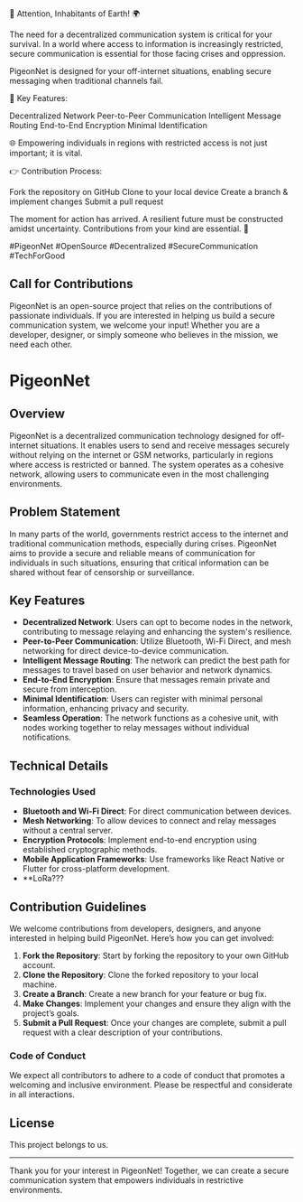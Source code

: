 🌌 Attention, Inhabitants of Earth! 🌍

The need for a decentralized communication system is critical for your survival. In a world where access to information is increasingly restricted, secure communication is essential for those facing crises and oppression.

PigeonNet is designed for your off-internet situations, enabling secure messaging when traditional channels fail.

🔑 Key Features:

Decentralized Network
Peer-to-Peer Communication
Intelligent Message Routing
End-to-End Encryption
Minimal Identification

🌐 Empowering individuals in regions with restricted access is not just important; it is vital.

👉 Contribution Process:

Fork the repository on GitHub
Clone to your local device
Create a branch & implement changes
Submit a pull request

The moment for action has arrived. A resilient future must be constructed amidst uncertainty. Contributions from your kind are essential. 💪

#PigeonNet #OpenSource #Decentralized #SecureCommunication #TechForGood 
## Call for Contributions
PigeonNet is an open-source project that relies on the contributions of passionate individuals. If you are interested in helping us build a secure communication system, we welcome your input! Whether you are a developer, designer, or simply someone who believes in the mission, we need each other.

# PigeonNet

## Overview
PigeonNet is a decentralized communication technology designed for off-internet situations. It enables users to send and receive messages securely without relying on the internet or GSM networks, particularly in regions where access is restricted or banned. The system operates as a cohesive network, allowing users to communicate even in the most challenging environments.

## Problem Statement
In many parts of the world, governments restrict access to the internet and traditional communication methods, especially during crises. PigeonNet aims to provide a secure and reliable means of communication for individuals in such situations, ensuring that critical information can be shared without fear of censorship or surveillance.

## Key Features
- **Decentralized Network**: Users can opt to become nodes in the network, contributing to message relaying and enhancing the system's resilience.
- **Peer-to-Peer Communication**: Utilize Bluetooth, Wi-Fi Direct, and mesh networking for direct device-to-device communication.
- **Intelligent Message Routing**: The network can predict the best path for messages to travel based on user behavior and network dynamics.
- **End-to-End Encryption**: Ensure that messages remain private and secure from interception.
- **Minimal Identification**: Users can register with minimal personal information, enhancing privacy and security.
- **Seamless Operation**: The network functions as a cohesive unit, with nodes working together to relay messages without individual notifications.

## Technical Details
### Technologies Used
- **Bluetooth and Wi-Fi Direct**: For direct communication between devices.
- **Mesh Networking**: To allow devices to connect and relay messages without a central server.
- **Encryption Protocols**: Implement end-to-end encryption using established cryptographic methods.
- **Mobile Application Frameworks**: Use frameworks like React Native or Flutter for cross-platform development.
- **LoRa???

## Contribution Guidelines
We welcome contributions from developers, designers, and anyone interested in helping build PigeonNet. Here’s how you can get involved:

1. **Fork the Repository**: Start by forking the repository to your own GitHub account.
2. **Clone the Repository**: Clone the forked repository to your local machine.
3. **Create a Branch**: Create a new branch for your feature or bug fix.
4. **Make Changes**: Implement your changes and ensure they align with the project’s goals.
5. **Submit a Pull Request**: Once your changes are complete, submit a pull request with a clear description of your contributions.

### Code of Conduct
We expect all contributors to adhere to a code of conduct that promotes a welcoming and inclusive environment. Please be respectful and considerate in all interactions.

## License
This project belongs to us.


---

Thank you for your interest in PigeonNet! Together, we can create a secure communication system that empowers individuals in restrictive environments.
